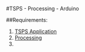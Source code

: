 #TSPS - Processing - Arduino

##Requirements:
1. [TSPS Application](http://www.tsps.cc/)
2. [Processing](https://processing.org/)
3. 
